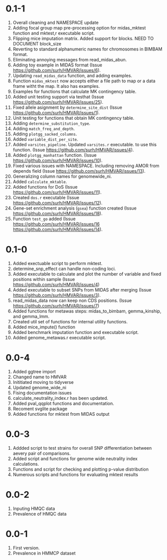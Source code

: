 # 0.1-1
1. Overall cleaning and NAMESPACE update
2. Adding focal group map pre-processing option for
midas_mktest function and mktest,r executable script.
3. Flipping mice imputation matrix. Added support for blocks.
NEED TO DOCUMENT block_size
4. Reverting to standard alphanumeric names for chromosomes
in BIMBAM format.
5. Eliminating annoying messages from read_midas_abun.
6. Adding toy example in MIDAS format (Issue
https://github.com/surh/HMVAR/issues/6).
7. Updating `read_midas_data` function, and adding examples.
8. Function `midas_mktest` now accepts either a file path to map
or a data frame witht the map. It also has examples.
9. Examples for functions that calculate MK contingency table.
10. Added unit testing support via testhat (Issue
https://github.com/surh/HMVAR/issues/25).
11. Fixed allele asignment by `determine_site_dist` (Issue
https://github.com/surh/HMVAR/issues/1).
12. Unit testing for functions that obtain MK contingency table.
13. Adding `determine_substitution_type`.
14. Adding `match_freq_and_depth`.
15. Adding `plotgg_sacked_columns`.
16. Added `variable_dist_per_site`.
17. Added `varsites_pipeline`. Updated `varsites.r` executable.
to use this function. (Issue https://github.com/surh/HMVAR/issues/4).
18. Added `plotgg_manhattan` function. (Issue https://github.com/surh/HMVAR/issues/10).
19. Fixed various issues with NAMESPACE. Including removing AMOR from
depends field (Issue https://github.com/surh/HMVAR/issues/13).
20. Generalizing column names for genomewide_ni.
21. Added `calculate_mktable`.
22. Added functions for DoS (Issue https://github.com/surh/HMVAR/issues/11).
23. Created `dos.r` executable (Issue
https://github.com/surh/HMVAR/issues/12).
24. Gene-set enrichment analysis (`gsea`) function created
(Issue https://github.com/surh/HMVAR/issues/18).
25. Function `test_go` added (Issue https://github.com/surh/HMVAR/issues/16
https://github.com/surh/HMVAR/issues/14).

# 0.1-0
1. Added exectuable script to perform mktest.
2. determine_snp_effect can handle non-coding loci.
3. Added executable to calculate and plot the number of
variable and fixed positions within sample (Issue
https://github.com/surh/HMVAR/issues/4)
4. Added executable to subset SNPs from MIDAS after merging 
(Issue https://github.com/surh/HMVAR/issues/3).
6. read_midas_data now can keep non CDS positions.
(Issue https://github.com/surh/HMVAR/issues/7)
7. Added functions for metawas steps: midas_to_bimbam,
gemma_kinship, and gemma_lmm.
8. Created util set of functions for internal utility functions.
9. Added mice_impute() function
10. Added benchmark imputation function and executable script.
11. Added genome_metawas.r executable script.

# 0.0-4
1. Added ggtree import
2. Changed name to HMVAR
3. Inititiated moving to tidyverse
4. Updated genome_wide_ni
5. Fising documentation issues
6. calculate_neutrality_index.r has been updated.
7. Added pval_qqplot functions and documentation.
8. Recoment svglite package
9. Added functions for mktest from MIDAS output

# 0.0-3
1. Addded script to test strains for overall SNP
differentiation between aevery pair of comparisons.
2. Added script and functions for genome wide neutrality index
calculations.
3. Functions and script for checking and plotting p-value distribution
4. Numerous scripts and functions for evaluating mktest
results

# 0.0-2
1. Inputing HMQC data
2. Prevalence of HMQC data

# 0.0-1
1. First version.
2. Prevalence in HMMCP dataset
